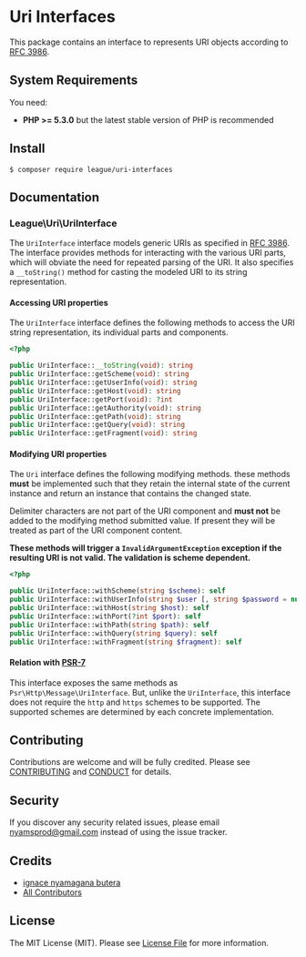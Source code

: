 Uri Interfaces
=======

This package contains an interface to represents URI objects according to [RFC 3986](http://tools.ietf.org/html/rfc3986).

System Requirements
-------

You need:

- **PHP >= 5.3.0** but the latest stable version of PHP is recommended

Install
--------

```
$ composer require league/uri-interfaces
```

Documentation
--------

### League\Uri\UriInterface

The `UriInterface` interface models generic URIs as specified in [RFC 3986](http://tools.ietf.org/html/rfc3986). The interface provides methods for interacting with the various URI parts, which will obviate the need for repeated parsing of the URI. It also specifies a `__toString()` method for casting the modeled URI to its string representation.

#### Accessing URI properties

The `UriInterface` interface defines the following methods to access the URI string representation, its individual parts and components.

~~~php
<?php

public UriInterface::__toString(void): string
public UriInterface::getScheme(void): string
public UriInterface::getUserInfo(void): string
public UriInterface::getHost(void): string
public UriInterface::getPort(void): ?int
public UriInterface::getAuthority(void): string
public UriInterface::getPath(void): string
public UriInterface::getQuery(void): string
public UriInterface::getFragment(void): string
~~~

#### Modifying URI properties

The `Uri` interface defines the following modifying methods. these methods **must** be implemented such that they retain the internal state of the current instance and return an instance that contains the changed state.

Delimiter characters are not part of the URI component and **must not** be added to the modifying method submitted value. If present they will be treated as part of the URI component content.

**These methods will trigger a `InvalidArgumentException` exception if the resulting URI is not valid. The validation is scheme dependent.**

~~~php
<?php

public UriInterface::withScheme(string $scheme): self
public UriInterface::withUserInfo(string $user [, string $password = null]): self
public UriInterface::withHost(string $host): self
public UriInterface::withPort(?int $port): self
public UriInterface::withPath(string $path): self
public UriInterface::withQuery(string $query): self
public UriInterface::withFragment(string $fragment): self
~~~

#### Relation with [PSR-7](http://www.php-fig.org/psr/psr-7/#3-5-psr-http-message-uriinterface)

This interface exposes the same methods as `Psr\Http\Message\UriInterface`. But, unlike the `UriInterface`, this interface does not require the `http` and `https` schemes to be supported. The supported schemes are determined by each concrete implementation.


Contributing
-------

Contributions are welcome and will be fully credited. Please see [CONTRIBUTING](.github/CONTRIBUTING.md) and [CONDUCT](CONDUCT.md) for details.

Security
-------

If you discover any security related issues, please email nyamsprod@gmail.com instead of using the issue tracker.

Credits
-------

- [ignace nyamagana butera](https://github.com/nyamsprod)
- [All Contributors](https://github.com/thephpleague/uri/contributors)

License
-------

The MIT License (MIT). Please see [License File](LICENSE) for more information.